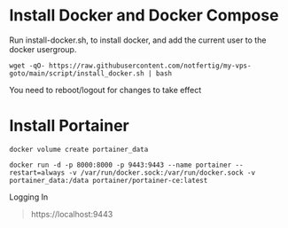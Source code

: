 # Install Docker and Docker Compose


Run install-docker.sh, to install docker, and add the current user to the docker usergroup.
```
wget -qO- https://raw.githubusercontent.com/notfertig/my-vps-goto/main/script/install_docker.sh | bash
```
You need to reboot/logout for changes to take effect


# Install Portainer

```
docker volume create portainer_data
```
```
docker run -d -p 8000:8000 -p 9443:9443 --name portainer --restart=always -v /var/run/docker.sock:/var/run/docker.sock -v portainer_data:/data portainer/portainer-ce:latest
```


Logging In
> https://localhost:9443
